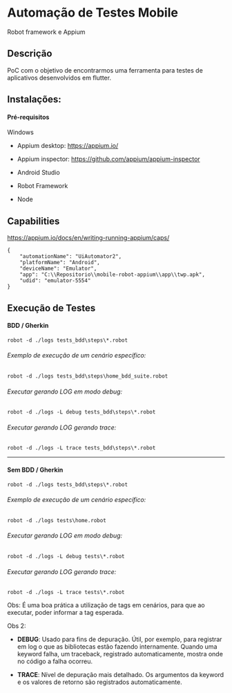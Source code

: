 # Automação de Testes Mobile
Robot framework e Appium

## Descrição
PoC com o objetivo de encontrarmos uma ferramenta para testes de aplicativos desenvolvidos em flutter.

## Instalações:

#### Pré-requisitos

Windows

- Appium desktop: https://appium.io/
- Appium inspector: https://github.com/appium/appium-inspector

- Android Studio
- Robot Framework
- Node

## Capabilities
https://appium.io/docs/en/writing-running-appium/caps/

    {
        "automationName": "UiAutomator2",
        "platformName": "Android",
        "deviceName": "Emulator",
        "app": "C:\\Repositorio\\mobile-robot-appium\\app\\twp.apk",
        "udid": "emulator-5554"
    }


## Execução de Testes

#### BDD / Gherkin
    robot -d ./logs tests_bdd\steps\*.robot

###### Exemplo de execução de um cenário específico:
    robot -d ./logs tests_bdd\steps\home_bdd_suite.robot

###### Executar gerando LOG em modo debug:
    robot -d ./logs -L debug tests_bdd\steps\*.robot

###### Executar gerando LOG gerando trace:
    robot -d ./logs -L trace tests_bdd\steps\*.robot
___

#### Sem BDD / Gherkin
    robot -d ./logs tests_bdd\steps\*.robot

###### Exemplo de execução de um cenário específico:
    robot -d ./logs tests\home.robot

###### Executar gerando LOG em modo debug:
    robot -d ./logs -L debug tests\*.robot

###### Executar gerando LOG gerando trace:
    robot -d ./logs -L trace tests\*.robot

Obs: É uma boa prática a utilização de tags em cenários, para que ao executar, poder informar a tag esperada.

Obs 2: 
- **DEBUG**: Usado para fins de depuração. Útil, por exemplo, para registrar em log o que as bibliotecas estão fazendo internamente. Quando uma keyword falha, um traceback, registrado automaticamente, mostra onde no código a falha ocorreu.
 
 - **TRACE**: Nível de depuração mais detalhado. Os argumentos da keyword e os valores de retorno são registrados automaticamente.